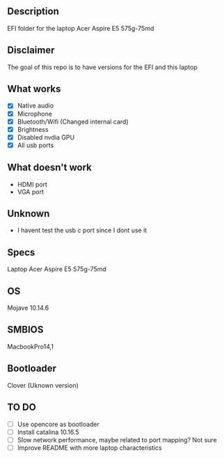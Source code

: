 ## Description
EFI folder for the laptop Acer Aspire E5 575g-75md

## Disclaimer
The goal of this repo is to have versions for the EFI and this laptop

## What works
- [x] Native audio
- [x] Microphone
- [x] Bluetooth/Wifi (Changed internal card)
- [x] Brightness
- [x] Disabled nvdia GPU
- [x] All usb ports

## What doesn't work
- HDMI port
- VGA port

## Unknown
- I havent test the usb c port since I dont use it

## Specs
Laptop Acer Aspire E5 575g-75md

## OS
Mojave 10.14.6

## SMBIOS
MacbookPro14,1

## Bootloader
Clover (Uknown version)

## TO DO
- [ ] Use opencore as bootloader
- [ ] Install catalina 10.16.5
- [ ] Slow network performance, maybe related to port mapping? Not sure
- [ ] Improve README with more laptop characteristics
